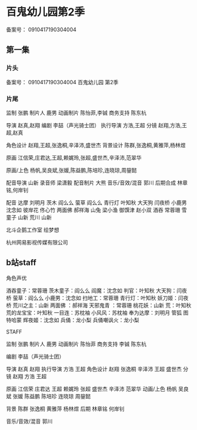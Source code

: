 #  百鬼幼儿园第2季 



备案号： 0910417190304004

## 第一集
### 片头 
备案号： 0910417190304004
百鬼幼儿园 第2季
### 片尾
监制  张鹏
制片人  鹿男
动画制片  陈怡菲,李铖
商务支持  陈东杭

导演  赵真,赵翔
编剧  李喆（声光骑士团）
执行导演  方浩,王超
分镜  赵翔,方浩,王超,赵真

角色设计  赵翔,王超,张逸桐,辛泽沛,盛世杰
背景设计  陈群,张逸桐,黄雅萍,杨林煜

原画  江信荣,庄君达,王超,赖娓玲,张超,盛世杰,辛泽沛,范翠华

原画/上色  杨帆,吴良斌,张媛,陈益鹏,陈培珍,连晓琼,周鋆懿

配音导演  山新
录音师  梁潇毅
配音制片  大熊
音乐/音效/混音  郭川
后期合成  林章铭,何岸钊

配音
达摩  刘明月
茨木  阎么么
萤草  阎么么
青行灯  叶知秋
大天狗  闫夜桥
小鹿男  沈念如
彼岸花  佟心竹
两面佛  郝祥海
山兔  梁小渔
御馔津 赵小双 
酒吞  常蓉珊
雪童子  山新
荒川  山新

北斗企鹅工作室
绘梦想

杭州网易影视传媒有限公司





## b站staff

角色声优

酒吞童子：常蓉珊
茨木童子：阎么么
阎魔：沈念如
判官：叶知秋
大天狗：闫夜桥
萤草：阎么么
小鹿男：沈念如
扫地工：常蓉珊
青行灯：叶知秋
妖刀姬：闫夜桥
荒川之主：山新
两面佛 ：郝祥海
天邪鬼青 ：常蓉珊
桃花妖：山新
荒：叶知秋
荒的龙宝宝：叶知秋
一目连：苏枕袖
小风风：苏枕袖
奉为达摩：刘明月
管狐 图特哈蒙
辉夜姬：沈念如
兵俑：龙小梨
兵俑嘲讽火：龙小梨

STAFF

监制 张鹏
制片人 鹿男
动画制片 陈怡菲
商务支持 李铖 陈东杭

编剧 李喆（声光骑士团）

导演 赵真 赵翔
执行导演 方浩 王超
角色设计 赵翔 张逸桐 辛泽沛 王超 盛世杰
分镜 赵翔 方浩 王超

原画 江信荣 庄君达 王超 赖娓玲 张超 盛世杰 辛泽沛 范翠华
动画/上色 杨帆 吴良斌 张媛 陈益鹏 陈培珍 连晓琼 周鋆懿

背景 陈群 张逸桐 黄雅萍 杨林煜
后期 林章铭 何岸钊

音乐/音效/混音 郭川